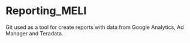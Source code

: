 # Reporting_MELI
Git used as a tool for create reports with data from Google Analytics, Ad Manager and Teradata. 
